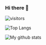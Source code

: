 ### Hi there 👋

![visitors](https://img.shields.io/badge/dynamic/json?color=informational&label=visitor%20count&query=value&url=https://api.countapi.xyz/hit/m-atef.m-atef/readme)

![Top Langs](https://github-readme-stats.vercel.app/api/top-langs/?username=m-atef&layout=compact)

![My github stats](https://github-readme-stats.vercel.app/api?username=m-atef)
